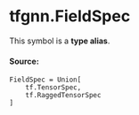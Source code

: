 <div itemscope itemtype="http://developers.google.com/ReferenceObject">
<meta itemprop="name" content="tfgnn.FieldSpec" />
<meta itemprop="path" content="Stable" />
</div>

# tfgnn.FieldSpec

<!-- Insert buttons and diff -->
This symbol is a **type alias**.



#### Source:

<pre class="devsite-click-to-copy prettyprint lang-py tfo-signature-link">
<code>FieldSpec = Union[
    tf.TensorSpec,
    tf.RaggedTensorSpec
]
</code></pre>

<!-- Placeholder for "Used in" -->

